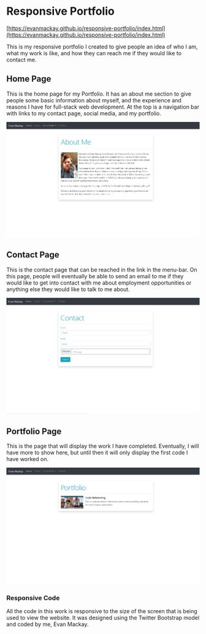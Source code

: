 # Responsive Portfolio

[https://evanmackay.github.io/responsive-portfolio/index.html](https://evanmackay.github.io/responsive-portfolio/index.html)

This is my responsive portfolio I created to give people an idea of who I am, what my work is like, and how they can reach me if they would like to contact me.

## Home Page
This is the home page for my Portfolio. It has an about me section to give people some basic information about myself, and the experience and reasons I have for full-stack web development. At the top is a navigation bar with links to my contact page, social media, and my portfolio.

![enter image description here](https://github.com/evanmackay/responsive-portfolio/blob/master/home-page-responsive-portfolio.png?raw=true)

## Contact Page
This is the contact page that can be reached in the link in the menu-bar. On this page, people will eventually be able to send an email to me if they would like to get into contact with me about employment opportunities or anything else they would like to talk to me about.

![enter image description here](https://github.com/evanmackay/responsive-portfolio/blob/master/contact-page-resonsive-portfolio.png?raw=true)

## Portfolio Page
This is the page that will display the work I have completed. Eventually, I will have more to show here, but until then it will only display the first code I have worked on.

![enter image description here](https://github.com/evanmackay/responsive-portfolio/blob/master/portfolio-page-responsive-portfolio.png?raw=true)

### Responsive Code
All the code in this work is responsive to the size of the screen that is being used to view the website. It was designed using the Twitter Bootstrap model and coded by me, Evan Mackay.
